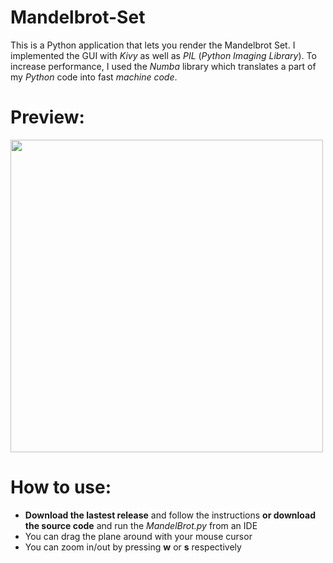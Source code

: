 # Mandelbrot-Set

This is a Python application that lets you render the Mandelbrot Set. I implemented the GUI with <i>Kivy</i> as well as <i>PIL</i> (<i>Python Imaging Library</i>). 
To increase performance, I used the <i>Numba</i> library which translates a part of my <i>Python</i> code into fast <i>machine code</i>.
# Preview:
<img src = "https://imgur.com/1oMCbzP.png" width = 500>

# How to use:

- <b>Download the lastest release</b> and follow the instructions <b>or download the source code</b> and run the <i>MandelBrot.py</i> from an IDE
- You can drag the plane around with your mouse cursor
- You can zoom in/out by pressing <b>w</b> or <b>s</b> respectively 
